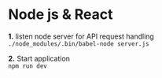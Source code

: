 # Node js & React

**1.** listen node server for API request handling \
`./node_modules/.bin/babel-node server.js`

**2.** Start application \
`npm run dev`
